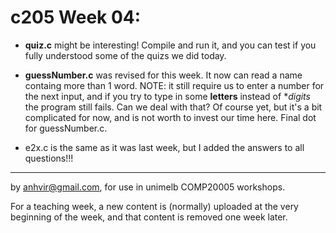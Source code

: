 c205 Week 04:
=======
  * **quiz.c** might be interesting! Compile and run it, and you can test
if you fully understood some of the quizs we did today.
  * **guessNumber.c** was revised for this week. It now can read a name containg more than 1 word. NOTE: it still require us to enter a number for the next input, and if you try to type in some **letters** instead of **digits* the program still fails.
  Can we deal with that? Of course yet, but it's a bit complicated for now, and is not worth to invest our time here. Final dot for guessNumber.c.

  * e2x.c is the same as it was last week, but I added the answers to all questions!!!
 
-------------------------------------------------------------
by anhvir@gmail.com, for use in unimelb COMP20005 workshops.

For a teaching week, a new content is (normally) uploaded at the very beginning of the week, and that content is removed one week later.

